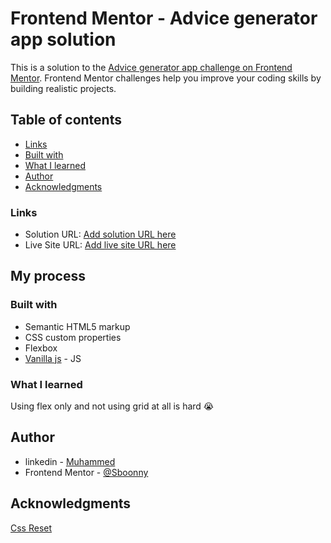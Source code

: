 # Frontend Mentor - Advice generator app solution

This is a solution to the [Advice generator app challenge on Frontend Mentor](https://www.frontendmentor.io/challenges/advice-generator-app-QdUG-13db). Frontend Mentor challenges help you improve your coding skills by building realistic projects.

## Table of contents


- [Links](#links)
- [Built with](#built-with)
 - [What I learned](#what-i-learned)
- [Author](#author)
- [Acknowledgments](#acknowledgments)


### Links

- Solution URL: [Add solution URL here](https://your-solution-url.com)
- Live Site URL: [Add live site URL here](https://your-live-site-url.com)

## My process

### Built with

- Semantic HTML5 markup
- CSS custom properties
- Flexbox
- [Vanilla js](https://developer.mozilla.org/en-US/docs/Web/JavaScript) - JS


### What I learned

Using flex only and not using grid at all is hard 😭

## Author

- linkedin - [Muhammed](https://www.linkedin.com/in/sboonny/)
- Frontend Mentor - [@Sboonny](https://www.frontendmentor.io/profile/Sboonny)



## Acknowledgments

[Css Reset](https://piccalil.li/blog/a-modern-css-reset/)
